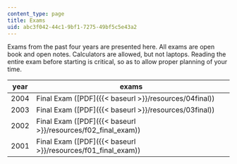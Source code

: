 ```yaml
---
content_type: page
title: Exams
uid: abc3f042-44c1-9bf1-7275-49bf5c5e43a2
---
```


Exams from the past four years are presented here. All exams are open book and open notes. Calculators are allowed, but not laptops. Reading the entire exam before starting is critical, so as to allow proper planning of your time.

| year | exams |
| --- | --- |
| 2004 | Final Exam ([PDF]({{< baseurl >}}/resources/04final)) |
| 2003 | Final Exam ([PDF]({{< baseurl >}}/resources/03final)) |
| 2002 | Final Exam ([PDF]({{< baseurl >}}/resources/f02_final_exam)) |
| 2001 | Final Exam ([PDF]({{< baseurl >}}/resources/f01_final_exam))